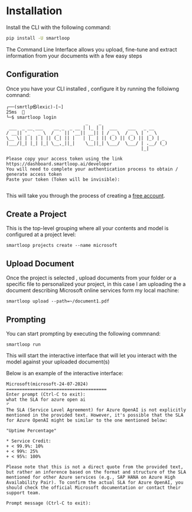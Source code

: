 # Installation

Install the CLI with the following command:

```bash
pip install -U smartloop

```

The Command Line Interface allows you upload, fine-tune and extract information from your documents with a few easy steps


## Configuration

Once you have your CLI installed , configure it by running the folloiwng comnand:

```
┌──(smrtlp㉿lexic)-[~]                                                                                        25ms  
└─$ smartloop login
                              _    _
 ___  _ __ ___    __ _  _ __ | |_ | |  ___    ___   _ __
/ __|| '_ ` _ \  / _` || '__|| __|| | / _ \  / _ \ | '_ \
\__ \| | | | | || (_| || |   | |_ | || (_) || (_) || |_) | _
|___/|_| |_| |_| \__,_||_|    \__||_| \___/  \___/ | .__/ (_)
                                                   |_|

Please copy your access token using the link https://dashboard.smartloop.ai/developer
You will need to complete your authentication process to obtain / generate access token
Paste your token (Token will be invisible):


```

This will take you through the process of creating a [free account](https://app.smartloop.ai/signup).


## Create a Project

This is the top-level grouping where all your contents and model is configured at a project level:

```
smartloop projects create --name microsoft
```

## Upload Document


Once the project is selected , upload documents from your folder or a specific file to personalized your project, in this case I am uploading the a document describing Microsoft online services form my local machine:

```
smartloop upload --path=~/document1.pdf
```

## Prompting

You can start prompting by executing the following commnand:

```
smartloop run
```

This will start the interactive interface that will let you interact with the model against your uploaded document(s)


Below is an example of the interactive interface:

```
Microsoft(microsoft-24-07-2024)
======================================
Enter prompt (Ctrl-C to exit): 
what the SLA for azure open ai
⠋
The SLA (Service Level Agreement) for Azure OpenAI is not explicitly mentioned in the provided text. However, it's possible that the SLA for Azure OpenAI might be similar to the one mentioned below:

"Uptime Percentage"

* Service Credit:
+ < 99.9%: 10%
+ < 99%: 25%
+ < 95%: 100%

Please note that this is not a direct quote from the provided text, but rather an inference based on the format and structure of the SLA mentioned for other Azure services (e.g., SAP HANA on Azure High Availability Pair). To confirm the actual SLA for Azure OpenAI, you should check the official Microsoft documentation or contact their support team.

Prompt message (Ctrl-C to exit):
```


